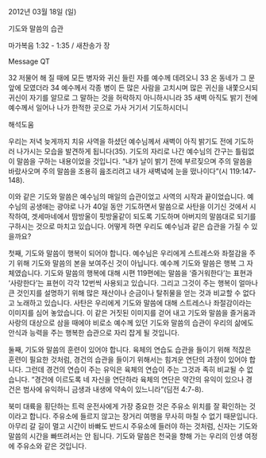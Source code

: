 2012년 03월 18일 (일)

기도와 말씀의 습관



마가복음 1:32 - 1:35 / 새찬송가  장


Message QT

32 저물어 해 질 때에 모든 병자와 귀신 들린 자를 예수께 데려오니
33 온 동네가 그 문 앞에 모였더라
34 예수께서 각종 병이 든 많은 사람을 고치시며 많은 귀신을 내쫓으시되 귀신이 자기를 알므로 그 말하는 것을 허락하지 아니하시니라
35 새벽 아직도 밝기 전에 예수께서 일어나 나가 한적한 곳으로 가사 거기서 기도하시더니

해석도움





우리는 저녁 늦게까지 치유 사역을 하셨던 예수님께서 새벽이 아직 밝기도 전에 기도하러 나가시는 모습을 발견하게 됩니다(35). 기도의 자리로 나간 예수님의 간구는 틀림없이 말씀을 구하는 내용이었을 것입니다. “내가 날이 밝기 전에 부르짖으며 주의 말씀을 바랐사오며 주의 말씀을 조용히 읊조리려고 내가 새벽녘에 눈을 떴나이다”(시 119:147-148).

이와 같은 기도와 말씀은 예수님의 매일의 습관이었고 사역의 시작과 끝이었습니다. 예수님의 공생애는 광야로 나가 40일 동안 기도하면서 말씀으로 사탄을 이기신 것에서 시작하여, 겟세마네에서 땀방울이 핏방울같이 되도록 기도하며 아버지의 말씀대로 되기를 구하시는 것으로 마치고 있습니다. 어떻게 하면 우리도 예수님과 같은 습관을 가질 수 있을까요?

첫째, 기도와 말씀이 행복이 되어야 합니다. 예수님은 우리에게 스트레스와 좌절감을 주기 위해 기도와 말씀의 본을 보여주신 것이 아닙니다. 예수께 기도와 말씀은 행복 그 자체였습니다. 기도와 말씀의 행복에 대해 시편 119편에는 말씀을 ‘즐거워한다’는 표현과 ‘사랑한다’는 표현이 각각 12번씩 사용되고 있습니다. 그리고 그것이 주는 행복이 얼마나 큰 것인지를 설명하기 위해 많은 재산이나 순금이나 탈취물을 얻는 것과 비교할 수 없다고 노래하고 있습니다. 사탄은 우리에게 기도와 말씀에 대해 스트레스나 좌절감이라는 이미지를 심어 놓았습니다. 이 같은 거짓된 이미지를 걷어 내고 기도와 말씀을 즐거움과 사랑의 대상으로 삼을 때에야 비로소 예수께 있던 기도와 말씀의 습관이 우리의 삶에도 안식과 능력을 주는 행복한 습관으로 자리 잡게 될 것입니다.

둘째, 기도와 말씀의 훈련이 있어야 합니다. 육체의 연습도 습관을 들이기 위해 적잖은 훈련이 필요한 것처럼, 경건의 습관을 들이기 위해서는 힘겨운 연단의 과정이 있어야 합니다. 그런데 경건의 연습이 주는 유익은 육체의 연습이 주는 그것과 족히 비교될 수 없습니다. “경건에 이르도록 네 자신을 연단하라 육체의 연단은 약간의 유익이 있으나 경건은 범사에 유익하니 금생과 내생에 약속이 있느니라”(딤전 4:7-8).

북미 대륙을 횡단하는 트럭 운전사에게 가장 중요한 것은 주유소 위치를 잘 확인하는 것이라고 합니다. 주유소에 들르지 않고는 장거리 여행을 무사히 마칠 수 없기 때문입니다. 아무리 갈 길이 멀고 시간이 바빠도 반드시 주유소에 들러야 하는 것처럼, 신자는 기도와 말씀의 시간을 빠뜨려서는 안 됩니다. 기도와 말씀은 천국을 향해 가는 우리의 인생 여정에 주유소와 같은 것입니다.